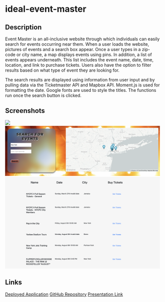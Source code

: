 # ideal-event-master

## Description
Event Master is an all-inclusive website through which individuals can easily search for events occurring near them. When a user loads the website, pictures of events and a search box appear. Once a user types in a zip-code or city name, a map displays events using pins. In addition, a list of events appears underneath. This list includes the event name, date, time, location, and link to purchase tickets. Users also have the option to filter results based on what type of event they are looking for.

The search results are displayed using information from user input and by pulling data via the Ticketmaster API and Mapbox API. Moment.js is used for formatting the date. Google fonts are used to style the titles. The functions run once the search button is clicked. 



## Screenshots
![](assets/images/Eventmaster-1.png)
![](assets/images/Eventmaster2.png)
![](assets/images/Eventmaster3.png)

## Links
<a href="https://hasnafar.github.io/ideal-event-master/" target="_blank">Deployed Application</a>
<a href="https://github.com/hasnafar/ideal-event-master" target="_blank">GitHub Repository</a>
<a href="https://docs.google.com/presentation/d/1GkHvUCBwLksDfhesH4CW1rFFaghjbTyhl_Jy21H7kG8/edit#slide=id.p" target="_blank">Presentation Link</a>



